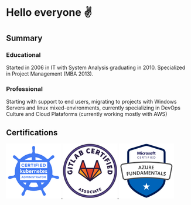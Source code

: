 # Hello everyone ✌️

## Summary

### Educational
Started in 2006 in IT with System Analysis graduating in 2010. Specialized in Project Management (MBA 2013). 


### Professional 
Starting with support to end users, migrating to projects with Windows Servers and linux mixed-environments, currently specializing in DevOps Culture and Cloud Plataforms (currently working mostly with AWS)


## Certifications

<a href="https://www.credly.com/badges/457decc5-df80-42ae-8fa0-a4bca463085c" target="_blank" title="Certified Kubernetes Administrator">
  <img src="https://github.com/apedrotti/badges/blob/main/cka.png" alt="Certified Kubernetes Administrator" width="150">
</a>
<a href="https://gitlab.badgr.com/public/assertions/CIDOzTVKSfKNPA1KJBKNjA" target="_blank" title="Gitlab Certified Associate">
  <img src="https://github.com/apedrotti/badges/blob/main/gitlab-associate.png" alt="Gitlab Certified Associate" width="150">
</a>
<a href="https://www.credly.com/badges/d3c6c309-a52f-4293-9de3-3d5b9d72e242" target="_blank" title="Azure Fundamentals - AZ-900">
  <img src="https://github.com/apedrotti/badges/blob/main/azure-fundamentals.png" alt="Azure Fundamentals - AZ-900" width="150">
</a>

<!--
**aPedrotti/apedrotti** is a ✨ _special_ ✨ repository because its `README.md` (this file) appears on your GitHub profile.

Here are some ideas to get you started:

- 🔭 I’m currently working on ...
- 🌱 I’m currently learning ...
- 👯 I’m looking to collaborate on ...
- 🤔 I’m looking for help with ...
- 💬 Ask me about ...
- 📫 How to reach me: ...
- 😄 Pronouns: ...
- ⚡ Fun fact: ...
-->
